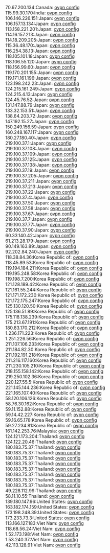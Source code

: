 70.67.200.134:Canada: [ovpn config](vpn/70_67_200_134.ovpn)  
115.99.30.170:India: [ovpn config](vpn/115_99_30_170.ovpn)  
106.146.226.151:Japan: [ovpn config](vpn/106_146_226_151.ovpn)  
106.157.13.134:Japan: [ovpn config](vpn/106_157_13_134.ovpn)  
113.158.221.201:Japan: [ovpn config](vpn/113_158_221_201.ovpn)  
114.16.157.213:Japan: [ovpn config](vpn/114_16_157_213.ovpn)  
114.18.209.205:Japan: [ovpn config](vpn/114_18_209_205.ovpn)  
115.36.48.170:Japan: [ovpn config](vpn/115_36_48_170.ovpn)  
116.254.38.13:Japan: [ovpn config](vpn/116_254_38_13.ovpn)  
118.105.101.18:Japan: [ovpn config](vpn/118_105_101_18.ovpn)  
118.106.55.120:Japan: [ovpn config](vpn/118_106_55_120.ovpn)  
118.156.99.60:Japan: [ovpn config](vpn/118_156_99_60.ovpn)  
119.170.201.155:Japan: [ovpn config](vpn/119_170_201_155.ovpn)  
119.171.161.196:Japan: [ovpn config](vpn/119_171_161_196.ovpn)  
123.198.242.23:Japan: [ovpn config](vpn/123_198_242_23.ovpn)  
124.215.161.249:Japan: [ovpn config](vpn/124_215_161_249.ovpn)  
124.215.4.13:Japan: [ovpn config](vpn/124_215_4_13.ovpn)  
124.45.76.52:Japan: [ovpn config](vpn/124_45_76_52.ovpn)  
131.147.88.79:Japan: [ovpn config](vpn/131_147_88_79.ovpn)  
133.32.153.51:Japan: [ovpn config](vpn/133_32_153_51.ovpn)  
138.64.203.72:Japan: [ovpn config](vpn/138_64_203_72.ovpn)  
147.192.15.27:Japan: [ovpn config](vpn/147_192_15_27.ovpn)  
150.249.156.59:Japan: [ovpn config](vpn/150_249_156_59.ovpn)  
160.248.167.117:Japan: [ovpn config](vpn/160_248_167_117.ovpn)  
180.27.180.40:Japan: [ovpn config](vpn/180_27_180_40.ovpn)  
219.100.37.1:Japan: [ovpn config](vpn/219_100_37_1.ovpn)  
219.100.37.108:Japan: [ovpn config](vpn/219_100_37_108.ovpn)  
219.100.37.109:Japan: [ovpn config](vpn/219_100_37_109.ovpn)  
219.100.37.125:Japan: [ovpn config](vpn/219_100_37_125.ovpn)  
219.100.37.138:Japan: [ovpn config](vpn/219_100_37_138.ovpn)  
219.100.37.19:Japan: [ovpn config](vpn/219_100_37_19.ovpn)  
219.100.37.205:Japan: [ovpn config](vpn/219_100_37_205.ovpn)  
219.100.37.211:Japan: [ovpn config](vpn/219_100_37_211.ovpn)  
219.100.37.213:Japan: [ovpn config](vpn/219_100_37_213.ovpn)  
219.100.37.22:Japan: [ovpn config](vpn/219_100_37_22.ovpn)  
219.100.37.4:Japan: [ovpn config](vpn/219_100_37_4.ovpn)  
219.100.37.50:Japan: [ovpn config](vpn/219_100_37_50.ovpn)  
219.100.37.58:Japan: [ovpn config](vpn/219_100_37_58.ovpn)  
219.100.37.67:Japan: [ovpn config](vpn/219_100_37_67.ovpn)  
219.100.37.7:Japan: [ovpn config](vpn/219_100_37_7.ovpn)  
219.100.37.77:Japan: [ovpn config](vpn/219_100_37_77.ovpn)  
219.100.37.90:Japan: [ovpn config](vpn/219_100_37_90.ovpn)  
60.33.140.42:Japan: [ovpn config](vpn/60_33_140_42.ovpn)  
61.213.28.179:Japan: [ovpn config](vpn/61_213_28_179.ovpn)  
90.149.163.89:Japan: [ovpn config](vpn/90_149_163_89.ovpn)  
92.202.84.240:Japan: [ovpn config](vpn/92_202_84_240.ovpn)  
118.38.84.36:Korea Republic of: [ovpn config](vpn/118_38_84_36.ovpn)  
118.45.89.53:Korea Republic of: [ovpn config](vpn/118_45_89_53.ovpn)  
119.194.184.211:Korea Republic of: [ovpn config](vpn/119_194_184_211.ovpn)  
119.195.248.58:Korea Republic of: [ovpn config](vpn/119_195_248_58.ovpn)  
119.198.7.200:Korea Republic of: [ovpn config](vpn/119_198_7_200.ovpn)  
121.128.189.42:Korea Republic of: [ovpn config](vpn/121_128_189_42.ovpn)  
121.161.55.244:Korea Republic of: [ovpn config](vpn/121_161_55_244.ovpn)  
121.171.172.230:Korea Republic of: [ovpn config](vpn/121_171_172_230.ovpn)  
121.172.175.247:Korea Republic of: [ovpn config](vpn/121_172_175_247.ovpn)  
125.130.120.50:Korea Republic of: [ovpn config](vpn/125_130_120_50.ovpn)  
125.136.51.89:Korea Republic of: [ovpn config](vpn/125_136_51_89.ovpn)  
175.118.138.239:Korea Republic of: [ovpn config](vpn/175_118_138_239.ovpn)  
175.213.67.191:Korea Republic of: [ovpn config](vpn/175_213_67_191.ovpn)  
180.83.170.212:Korea Republic of: [ovpn config](vpn/180_83_170_212.ovpn)  
1.236.171.223:Korea Republic of: [ovpn config](vpn/1_236_171_223.ovpn)  
1.251.226.56:Korea Republic of: [ovpn config](vpn/1_251_226_56.ovpn)  
211.107.106.233:Korea Republic of: [ovpn config](vpn/211_107_106_233.ovpn)  
211.184.82.30:Korea Republic of: [ovpn config](vpn/211_184_82_30.ovpn)  
211.192.191.218:Korea Republic of: [ovpn config](vpn/211_192_191_218.ovpn)  
211.216.117.160:Korea Republic of: [ovpn config](vpn/211_216_117_160.ovpn)  
211.230.105.210:Korea Republic of: [ovpn config](vpn/211_230_105_210.ovpn)  
218.155.158.142:Korea Republic of: [ovpn config](vpn/218_155_158_142.ovpn)  
219.250.102.36:Korea Republic of: [ovpn config](vpn/219_250_102_36.ovpn)  
220.127.55.5:Korea Republic of: [ovpn config](vpn/220_127_55_5.ovpn)  
221.145.144.236:Korea Republic of: [ovpn config](vpn/221_145_144_236.ovpn)  
221.165.107.40:Korea Republic of: [ovpn config](vpn/221_165_107_40.ovpn)  
58.120.106.126:Korea Republic of: [ovpn config](vpn/58_120_106_126.ovpn)  
58.76.30.162:Korea Republic of: [ovpn config](vpn/58_76_30_162.ovpn)  
59.11.152.88:Korea Republic of: [ovpn config](vpn/59_11_152_88.ovpn)  
59.14.42.227:Korea Republic of: [ovpn config](vpn/59_14_42_227.ovpn)  
59.16.65.178:Korea Republic of: [ovpn config](vpn/59_16_65_178.ovpn)  
59.27.234.81:Korea Republic of: [ovpn config](vpn/59_27_234_81.ovpn)  
161.142.253.76:Malaysia: [ovpn config](vpn/161_142_253_76.ovpn)  
124.121.173.204:Thailand: [ovpn config](vpn/124_121_173_204.ovpn)  
124.122.20.46:Thailand: [ovpn config](vpn/124_122_20_46.ovpn)  
180.183.75.37:Thailand: [ovpn config](vpn/180_183_75_37.ovpn)  
180.183.75.37:Thailand: [ovpn config](vpn/180_183_75_37.ovpn)  
180.183.75.37:Thailand: [ovpn config](vpn/180_183_75_37.ovpn)  
180.183.75.37:Thailand: [ovpn config](vpn/180_183_75_37.ovpn)  
180.183.75.37:Thailand: [ovpn config](vpn/180_183_75_37.ovpn)  
180.183.75.37:Thailand: [ovpn config](vpn/180_183_75_37.ovpn)  
180.183.75.37:Thailand: [ovpn config](vpn/180_183_75_37.ovpn)  
180.183.75.37:Thailand: [ovpn config](vpn/180_183_75_37.ovpn)  
49.228.112.99:Thailand: [ovpn config](vpn/49_228_112_99.ovpn)  
58.11.10.55:Thailand: [ovpn config](vpn/58_11_10_55.ovpn)  
139.180.147.96:United States: [ovpn config](vpn/139_180_147_96.ovpn)  
163.182.174.159:United States: [ovpn config](vpn/163_182_174_159.ovpn)  
173.198.248.39:United States: [ovpn config](vpn/173_198_248_39.ovpn)  
173.233.73.3:United States: [ovpn config](vpn/173_233_73_3.ovpn)  
113.166.127.183:Viet Nam: [ovpn config](vpn/113_166_127_183.ovpn)  
118.68.56.24:Viet Nam: [ovpn config](vpn/118_68_56_24.ovpn)  
1.52.173.198:Viet Nam: [ovpn config](vpn/1_52_173_198.ovpn)  
1.53.240.37:Viet Nam: [ovpn config](vpn/1_53_240_37.ovpn)  
42.113.128.91:Viet Nam: [ovpn config](vpn/42_113_128_91.ovpn)  
